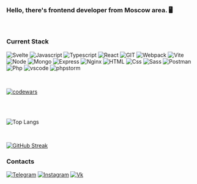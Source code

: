 ### Hello, there's frontend developer from Moscow area. 🖥️

<br>

### Current Stack

![Svelte](https://img.shields.io/badge/-Svelte-232323?style=flat-square&logo=svelte)
![Javascript](https://img.shields.io/badge/-JavaScript-232323?style=flat-square&logo=javascript)
![Typescript](https://img.shields.io/badge/-TypeScript-232323?style=flat-square&logo=typescript)
![React](https://img.shields.io/badge/-React-232323?style=flat-square&logo=react)
![GIT](https://img.shields.io/badge/-Git-232323?style=flat-square&logo=git)
![Webpack](https://img.shields.io/badge/-Webpack-232323?style=flat-square&logo=webpack)
![Vite](https://img.shields.io/badge/-Vite-232323?style=flat-square&logo=vite)
![Node](https://img.shields.io/badge/-Node.js-232323?style=flat-square&logo=node.js)
![Mongo](https://img.shields.io/badge/-Mongo-232323?style=flat-square&logo=mongodb)
![Express](https://img.shields.io/badge/-Express-232323?style=flat-square&logo=express)
![Nginx](https://img.shields.io/badge/-NGINX-232323?style=flat-square&logo=nginx)
![HTML](https://img.shields.io/badge/-HTML-232323?style=flat-square&logo=html5)
![Css](https://img.shields.io/badge/-CSS-232323?style=flat-square&logo=css3)
![Sass](https://img.shields.io/badge/-SASS-232323?style=flat-square&logo=sass)
![Postman](https://img.shields.io/badge/-Postman-232323?style=flat-square&logo=postman)
![Php](https://img.shields.io/badge/-PHP-232323?style=flat-square&logo=php)
![vscode](https://img.shields.io/badge/-VSCode-232323?style=flat-square&logo=visualstudio)
![phpstorm](https://img.shields.io/badge/-PhpStorm-232323?style=flat-square&logo=phpstorm)

<br>

[![codewars](https://www.codewars.com/users/space900/badges/small)](https://www.codewars.com/users/space900) 

<br>

<br>

![Top Langs](https://github-readme-stats.vercel.app/api/top-langs/?username=space900&layout=compact&hide=html,css)

<br>

[![GitHub Streak](http://github-readme-streak-stats.herokuapp.com?user=space900&theme=light&background=ffffff)](https://git.io/streak-stats)

### Contacts


[![Telegram](https://img.shields.io/badge/-Telegram-454545?style=flat-square&logo=telegram)](https://t.me/beyond900)
[![Instagram](https://img.shields.io/badge/-Instagram-454545?style=flat-square&logo=instagram)](https://www.instagram.com/beyondmyspace)
[![Vk](https://img.shields.io/badge/-vk-454545?style=flat-square&logo=vk)](https://vk.com/hnykin_andrey)
